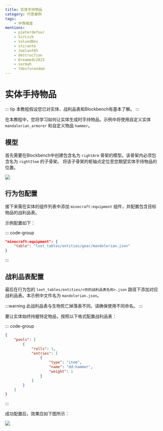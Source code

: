 ```yaml
---
title: 实体手持物品
category: 巧思案例
tags:
    - 中等难度
mentions:
    - pieterdefour
    - SirLich
    - solvedDev
    - stirante
    - Joelant05
    - destruc7ion
    - Dreamedc2015
    - sermah
    - 7dev7urandom
---
```


# 实体手持物品

<!--@include: @/wiki/bedrock-wiki-mirror.md-->

::: tip
本教程假设您已对实体、战利品表和Blockbench有基本了解。
:::

在本教程中，您将学习如何让实体生成时手持物品。示例中将使用自定义实体 `mandalorian_armorer` 和自定义物品 `hammer`。

## 模型

首先需要在Blockbench中创建包含名为 `rightArm` 骨架的模型。该骨架内必须包含名为 `rightItem` 的子骨架。
将该子骨架的枢轴点定位至您期望实体手持物品的位置。

![](/assets/images/tutorials/entity-holds-item/blockbench.png)

## 行为包配置

接下来需在实体的组件列表中添加 `minecraft:equipment` 组件，并配置包含目标物品的战利品表。

示例配置如下：

::: code-group
```json [BP/entity/mandolorian.json#components]
"minecraft:equipment": {
    "table": "loot_tables/entities/gear/mandolorian.json"
}
```
:::

## 战利品表配置

最后在行为包的 `loot_tables/entities/<你的战利品表名称>.json` 路径下添加对应战利品表。本示例中文件名为 `mandolorian.json`。

:::warning
此战利品表与生物死亡掉落表不同，请确保使用不同命名。
:::

要让实体始终持握特定物品，按照以下格式配置战利品表：

::: code-group
```json [BP/loot_tables/entities/gear/mandolorian.json]
{
	"pools": [
		{
			"rolls": 1,
			"entries": [
				{
					"type": "item",
					"name": "dd:hammer",
					"weight": 1
				}
			]
		}
	]
}
```
:::

成功配置后，效果应如下图所示：

![](/assets/images/tutorials/entity-holds-item/finished_result.png)